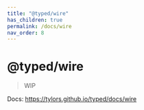```yaml
---
title: "@typed/wire"
has_children: true
permalink: /docs/wire
nav_order: 8
---
```


# @typed/wire

> WIP

Docs: https://tylors.github.io/typed/docs/wire

